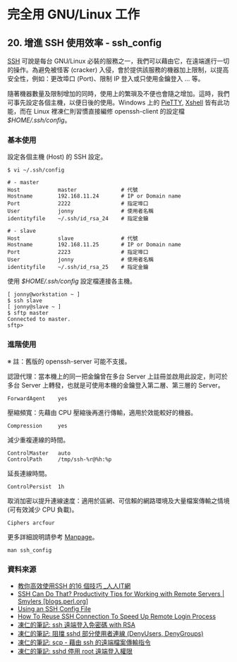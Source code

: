 # 完全用 GNU/Linux 工作

## 20. 增進 SSH 使用效率 - ssh_config

[SSH](http://zh.wikipedia.org/wiki/Secure_Shell) 可說是每台 GNU/Linux 必裝的服務之一，我們可以藉由它，在遠端進行一切的操作。為避免被怪客 (cracker) 入侵，會於提供該服務的機器加上限制，以提高安全性，例如：更改埠口 (Port)、限制 IP 登入或只使用金鑰登入 ... 等。

隨著機器數量及限制增加的同時，使用上的繁瑣及不便也會隨之增加。這時，我們可事先設定各個主機，以便日後的使用。Windows 上的 [PieTTY](http://ntu.csie.org/~piaip/pietty/), [Xshell](http://www.netsarang.com/products/xsh_overview.html) 皆有此功能，而在 Linux 裡凍仁則習慣直接編修 openssh-client 的設定檔 *$HOME/.ssh/config*。

### 基本使用

設定各個主機 (Host) 的 SSH 設定。

	$ vi ~/.ssh/config
	
	# - master
	Host			master				# 代號
	Hostname        192.168.11.24		# IP or Domain name
	Port            2222				# 指定埠口
	User            jonny				# 使用者名稱
	identityfile    ~/.ssh/id_rsa_24	# 指定金鑰

	# - slave
	Host			slave				# 代號
	Hostname        192.168.11.25		# IP or Domain name
	Port            2223				# 指定埠口
	User            jonny				# 使用者名稱
	identityfile    ~/.ssh/id_rsa_25	# 指定金鑰

使用 *$HOME/.ssh/config* 設定檔連接各主機。

	[ jonny@workstation ~ ]
	$ ssh slave
	[ jonny@slave ~ ]
	$ sftp master
	Connected to master.
	sftp> 

### 進階使用

※ 註：舊版的 openssh-server 可能不支援。

認證代理：當本機上的同一把金鑰曾在多台 Server 上註冊並啟用此設定，則可於多台 Server 上轉發，也就是可使用本機的金鑰登入第二層、第三層的 Server。

	ForwardAgent    yes						

壓縮頻寬：先藉由 CPU 壓縮後再進行傳輸，適用於效能較好的機器。

	Compression     yes

減少重複連線的時間。
	
	ControlMaster   auto
	ControlPath     /tmp/ssh-%r@%h:%p

延長連線時間。

	ControlPersist  1h

取消加密以提升連線速度：適用於區網、可信賴的網路環境及大量檔案傳輸之情境 (可有效減少 CPU 負載)。

	Ciphers arcfour

更多詳細說明請參考 [Manpage](http://manpages.ubuntu.com/manpages/lucid/man5/ssh_config.5.html)。

	man ssh_config

### 資料來源

- [教你高效使用SSH 的16 個技巧 _人人IT網](http://rritw.com/a/JAVAbiancheng/ANT/20130828/416208.html)
- [SSH Can Do That? Productivity Tips for Working with Remote Servers | Smylers [blogs.perl.org]](http://blogs.perl.org/users/smylers/2011/08/ssh-productivity-tips.html)
- [Using an SSH Config File](https://kb.mediatemple.net/questions/1625/Using+an+SSH+Config+File)
- [How To Reuse SSH Connection To Speed Up Remote Login Process](http://www.cyberciti.biz/faq/linux-unix-reuse-openssh-connection/)
- [凍仁的筆記: ssh 遠端登入免密碼 with RSA](http://note.drx.tw/2010/06/ssh-by-rsa.html)
- [凍仁的筆記: 阻擋 sshd 部分使用者連線 (DenyUsers, DenyGroups)](http://note.drx.tw/2008/03/sshdenyusers-denygroups.html)
- [凍仁的筆記: scp - 藉由 ssh 的遠端檔案傳輸指令](http://note.drx.tw/2008/03/ubuntuscp-part1.html)
- [凍仁的筆記: sshd 停用 root 遠端登入權限](http://note.drx.tw/2008/01/ssh.html)
